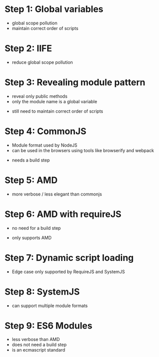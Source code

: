 # Step 1: Global variables
- global scope pollution
- maintain correct order of scripts

# Step 2: IIFE
+ reduce global scope pollution

# Step 3: Revealing module pattern
+ reveal only public methods
+ only the module name is a global variable
- still need to maintain correct order of scripts

# Step 4: CommonJS
+ Module format used by NodeJS
+ can be used in the browsers using tools like browserify and webpack
- needs a build step

# Step 5: AMD
- more verbose / less elegant than commonjs  

# Step 6: AMD with requireJS
+ no need for a build step
- only supports AMD

# Step 7: Dynamic script loading
+ Edge case only supported by RequireJS and SystemJS

# Step 8: SystemJS
+ can support multiple module formats

# Step 9: ES6 Modules
+ less verbose than AMD
+ does not need a build step
+ is an ecmascript standard 

